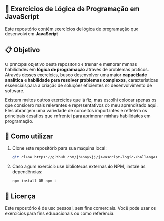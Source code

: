 ## 🚀 Exercícios de Lógica de Programação em JavaScript

Este repositório contém exercícios de lógica de programação que desenvolvi em **JavaScript** 

## 📋 Objetivo

O principal objetivo deste repositório é treinar e melhorar minhas habilidades em **lógica de programação** através de problemas práticos. Através desses exercícios, busco desenvolver uma maior **capacidade analítica** e **habilidade para resolver problemas complexos**, características essenciais para a criação de soluções eficientes no desenvolvimento de software.

Existem muitos outros exercícios que já fiz, mas escolhi colocar apenas os que considero mais relevantes e representativos do meu aprendizado aqui. Eles abrangem uma variedade de conceitos importantes e refletem os principais desafios que enfrentei para aprimorar minhas habilidades em programação.


## 🧠 Como utilizar

1. Clone este repositório para sua máquina local:
   ```bash
   git clone https://github.com/jhonnyxjj/javascript-logic-challenges.git
   ```
2. Caso algum exercício use bibliotecas externas do NPM, instale as dependências:
   ```bash
   npm install OR npm i
  ## 📜 Licença
Este repositório é de uso pessoal, sem fins comerciais. Você pode usar os exercícios para fins educacionais ou como referência.
  

